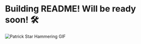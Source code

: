# Building README! Will be ready soon! 🛠️

![Patrick Star Hammering GIF](https://media.tenor.com/-mlAJJNRLdwAAAAM/patrick-star-hammer.gif)

